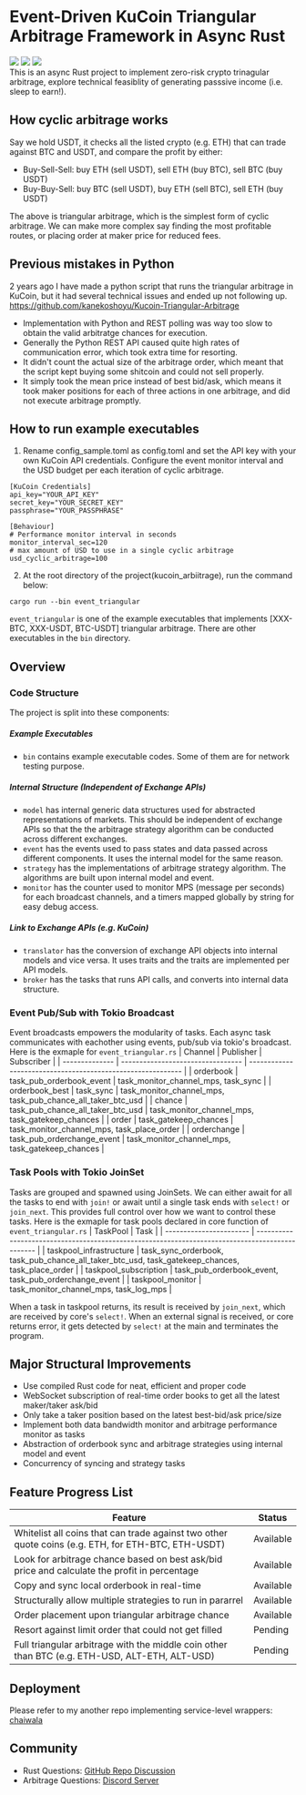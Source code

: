 # Event-Driven KuCoin Triangular Arbitrage Framework in Async Rust
[![](https://img.shields.io/crates/v/kucoin-arbitrage)](https://crates.io/crates/kucoin-arbitrage)
[![](https://img.shields.io/docsrs/kucoin_arbitrage)](https://docs.rs/kucoin_arbitrage)
[![](https://img.shields.io/github/license/kanekoshoyu/kucoin_arbitrage)](https://github.com/kanekoshoyu/kucoin_arbitrage/blob/master/LICENSE)  
This is an async Rust project to implement zero-risk crypto trinagular arbitrage, explore technical feasiblity of generating passsive income (i.e. sleep to earn!).  
## How cyclic arbitrage works
Say we hold USDT, it checks all the listed crypto (e.g. ETH) that can trade against BTC and USDT, and compare the profit by either:  
- Buy-Sell-Sell: buy ETH (sell USDT), sell ETH (buy BTC), sell BTC (buy USDT)  
- Buy-Buy-Sell: buy BTC (sell USDT), buy ETH (sell BTC), sell ETH (buy USDT)  

The above is triangular arbitrage, which is the simplest form of cyclic arbitrage. We can make more complex say finding the most profitable routes, or placing order at maker price for reduced fees. 
  
## Previous mistakes in Python
2 years ago I have made a python script that runs the triangular arbitrage in KuCoin, but it had several technical issues and ended up not following up.  
https://github.com/kanekoshoyu/Kucoin-Triangular-Arbitrage  
- Implementation with Python and REST polling was way too slow to obtain the valid arbitratge chances for execution.
- Generally the Python REST API caused quite high rates of communication error, which took extra time for resorting.
- It didn't count the actual size of the arbitrage order, which meant that the script kept buying some shitcoin and could not sell properly.
- It simply took the mean price instead of best bid/ask, which means it took maker positions for each of three actions in one arbitrage, and did not execute arbitrage promptly.
## How to run example executables
1. Rename config_sample.toml as config.toml and set the API key with your own KuCoin API credentials. Configure the event monitor interval and the USD budget per each iteration of cyclic arbitrage.   
```
[KuCoin Credentials]
api_key="YOUR_API_KEY"
secret_key="YOUR_SECRET_KEY"
passphrase="YOUR_PASSPHRASE"

[Behaviour]
# Performance monitor interval in seconds
monitor_interval_sec=120
# max amount of USD to use in a single cyclic arbitrage
usd_cyclic_arbitrage=100
```
2. At the root directory of the project(kucoin_arbiitrage), run the command below:
```
cargo run --bin event_triangular  
```
`event_triangular` is one of the example executables that implements [XXX-BTC, XXX-USDT, BTC-USDT] triangular arbitrage. There are other executables in the `bin` directory.

## Overview

### Code Structure
The project is split into these components:
  
##### Example Executables
- `bin` contains example executable codes. Some of them are for network testing purpose.
  
##### Internal Structure (Independent of Exchange APIs)
- `model` has internal generic data structures used for abstracted representations of markets. This should be independent of exchange APIs so that the the arbitrage strategy algorithm can be conducted across different exchanges.
- `event` has the events used to pass states and data passed across different components. It uses the internal model for the same reason.
- `strategy` has the implementations of arbitrage strategy algorithm. The algorithms are built upon internal model and event.
- `monitor` has the counter used to monitor MPS (message per seconds) for each broadcast channels, and a timers mapped globally by string for easy debug access.
  
##### Link to Exchange APIs (e.g. KuCoin)
- `translator` has the conversion of exchange API objects into internal models and vice versa. It uses traits and the traits are implemented per API models.
- `broker` has the tasks that runs API calls, and converts into internal data structure.
  
### Event Pub/Sub with Tokio Broadcast
Event broadcasts empowers the modularity of tasks. Each async task communicates with eachother using events, pub/sub via tokio's broadcast. Here is the exmaple for `event_triangular.rs`
| Channel        | Publisher                         | Subscriber                                                  |
| -------------- | --------------------------------- | ----------------------------------------------------------- |
| orderbook      | task_pub_orderbook_event          | task_monitor_channel_mps, task_sync                         |
| orderbook_best | task_sync                         | task_monitor_channel_mps, task_pub_chance_all_taker_btc_usd |
| chance         | task_pub_chance_all_taker_btc_usd | task_monitor_channel_mps, task_gatekeep_chances             |
| order          | task_gatekeep_chances             | task_monitor_channel_mps, task_place_order                  |
| orderchange    | task_pub_orderchange_event        | task_monitor_channel_mps, task_gatekeep_chances             |

### Task Pools with Tokio JoinSet
Tasks are grouped and spawned using JoinSets. We can either await for all the tasks to end with `join!` or await until a single task ends with `select!` or `join_next`. This provides full control over how we want to control these tasks. Here is the exmaple for task pools declared in core function of `event_triangular.rs`
| TaskPool                | Task                                                                                            |
| ----------------------- | ----------------------------------------------------------------------------------------------- |
| taskpool_infrastructure | task_sync_orderbook, task_pub_chance_all_taker_btc_usd, task_gatekeep_chances, task_place_order |
| taskpool_subscription   | task_pub_orderbook_event, task_pub_orderchange_event                                            |
| taskpool_monitor        | task_monitor_channel_mps, task_log_mps                                                          |

When a task in taskpool returns, its result is received by `join_next`, which are received by core's `select!`. 
When an external signal is received, or core returns error, it gets detected by `select!` at the main and terminates the program.

## Major Structural Improvements
- Use compiled Rust code for neat, efficient and proper code
- WebSocket subscription of real-time order books to get all the latest maker/taker ask/bid
- Only take a taker position based on the latest best-bid/ask price/size
- Implement both data bandwidth monitor and arbitrage performance monitor as tasks
- Abstraction of orderbook sync and arbitrage strategies using internal model and event
- Concurrency of syncing and strategy tasks
  
## Feature Progress List
| Feature                                                                                            | Status    |
| -------------------------------------------------------------------------------------------------- | --------- |
| Whitelist all coins that can trade against two other quote coins (e.g. ETH, for ETH-BTC, ETH-USDT) | Available |
| Look for arbitrage chance based on best ask/bid price and calculate the profit in percentage       | Available |
| Copy and sync local orderbook in real-time                                                         | Available |
| Structurally allow multiple strategies to run in pararrel                                          | Available |
| Order placement upon triangular arbitrage chance                                                   | Available |
| Resort against limit order that could not get filled                                               | Pending   |
| Full triangular arbitrage with the middle coin other than BTC (e.g. ETH-USD, ALT-ETH, ALT-USD)     | Pending   |

## Deployment
Please refer to my another repo implementing service-level wrappers: [chaiwala](https://github.com/kanekoshoyu/chaiwala)

## Community
- Rust Questions: [GitHub Repo Discussion](https://github.com/kanekoshoyu/kucoin_arbitrage/discussions)
- Arbitrage Questions: [Discord Server](https://discord.gg/q3j5MYdwnm)
